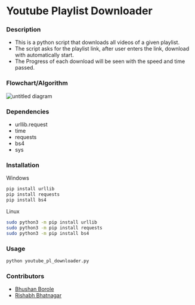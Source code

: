 # Youtube Playlist Downloader

### Description	
- This is a python script that downloads all videos of a given playlist.
- The script asks for the playlist link, after user enters the link, download with automatically start.
- The Progress of each download will be seen with the speed and time passed.

### Flowchart/Algorithm
![untitled diagram](https://user-images.githubusercontent.com/43790534/49329397-43754280-f5a4-11e8-8a28-912b77aee48b.png)

### Dependencies
- urllib.request
- time
- requests
- bs4
- sys

### Installation
Windows<br>
```bash
pip install urllib
pip install requests  
pip install bs4  
```

Linux<br>
```bash
sudo python3 -m pip install urllib  
sudo python3 -m pip install requests  
sudo python3 -m pip install bs4  
```
	

### Usage
```python
python youtube_pl_downloader.py
```

### Contributors
- [Bhushan Borole](https://github.com/bhushan-borole)
- [Rishabh Bhatnagar](https://github.com/RishabhBhatnagar)

